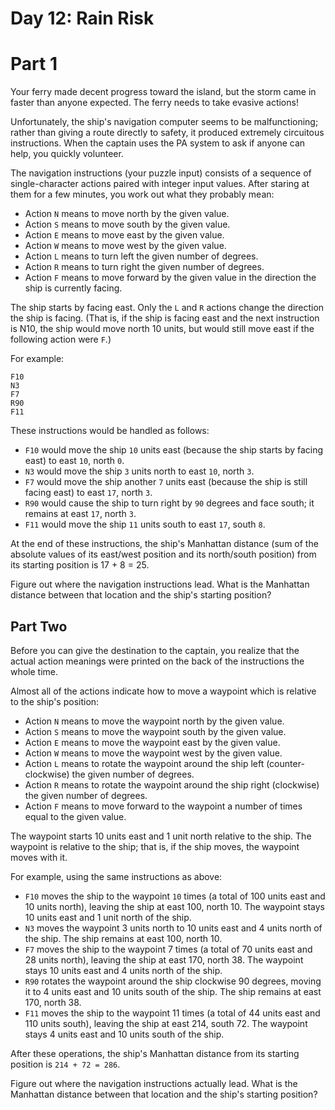 # Day 12: Rain Risk

# Part 1

Your ferry made decent progress toward the island, but the storm came in faster
than anyone expected. The ferry needs to take evasive actions!

Unfortunately, the ship's navigation computer seems to be malfunctioning; rather
than giving a route directly to safety, it produced extremely circuitous
instructions. When the captain uses the PA system to ask if anyone can help, you
quickly volunteer.

The navigation instructions (your puzzle input) consists of a sequence of
single-character actions paired with integer input values. After staring at them
for a few minutes, you work out what they probably mean:

- Action `N` means to move north by the given value.
- Action `S` means to move south by the given value.
- Action `E` means to move east by the given value.
- Action `W` means to move west by the given value.
- Action `L` means to turn left the given number of degrees.
- Action `R` means to turn right the given number of degrees.
- Action `F` means to move forward by the given value in the direction the ship
  is currently facing.

The ship starts by facing east. Only the `L` and `R` actions change the
direction the ship is facing. (That is, if the ship is facing east and the next
instruction is N10, the ship would move north 10 units, but would still move
east if the following action were `F`.)

For example:

```
F10
N3
F7
R90
F11
```

These instructions would be handled as follows:

- `F10` would move the ship `10` units east (because the ship starts by facing
  east) to east `10`, north `0`.
- `N3` would move the ship `3` units north to east `10`, north `3`.
- `F7` would move the ship another `7` units east (because the ship is still
  facing east) to east `17`, north `3`.
- `R90` would cause the ship to turn right by `90` degrees and face south; it
  remains at east `17`, north `3`.
- `F11` would move the ship `11` units south to east `17`, south `8`.

At the end of these instructions, the ship's Manhattan distance (sum of the
absolute values of its east/west position and its north/south position) from its
starting position is 17 + 8 = 25.

Figure out where the navigation instructions lead. What is the Manhattan
distance between that location and the ship's starting position?

## Part Two

Before you can give the destination to the captain, you realize that the actual
action meanings were printed on the back of the instructions the whole time.

Almost all of the actions indicate how to move a waypoint which is relative to
the ship's position:

- Action `N` means to move the waypoint north by the given value.
- Action `S` means to move the waypoint south by the given value.
- Action `E` means to move the waypoint east by the given value.
- Action `W` means to move the waypoint west by the given value.
- Action `L` means to rotate the waypoint around the ship left
  (counter-clockwise) the given number of degrees.
- Action `R` means to rotate the waypoint around the ship right (clockwise) the
  given number of degrees.
- Action `F` means to move forward to the waypoint a number of times equal to
  the given value.

The waypoint starts 10 units east and 1 unit north relative to the ship. The
waypoint is relative to the ship; that is, if the ship moves, the waypoint moves
with it.

For example, using the same instructions as above:

- `F10` moves the ship to the waypoint `10` times (a total of 100 units east and
  10 units north), leaving the ship at east 100, north 10. The waypoint stays 10
  units east and 1 unit north of the ship.
- `N3` moves the waypoint 3 units north to 10 units east and 4 units north of
  the ship. The ship remains at east 100, north 10.
- `F7` moves the ship to the waypoint 7 times (a total of 70 units east and 28
  units north), leaving the ship at east 170, north 38. The waypoint stays 10
  units east and 4 units north of the ship.
- `R90` rotates the waypoint around the ship clockwise 90 degrees, moving it to
  4 units east and 10 units south of the ship. The ship remains at east 170,
  north 38.
- `F11` moves the ship to the waypoint 11 times (a total of 44 units east and
  110 units south), leaving the ship at east 214, south 72. The waypoint stays 4
  units east and 10 units south of the ship.

After these operations, the ship's Manhattan distance from its starting position
is `214 + 72 = 286`.

Figure out where the navigation instructions actually lead. What is the
Manhattan distance between that location and the ship's starting position?
